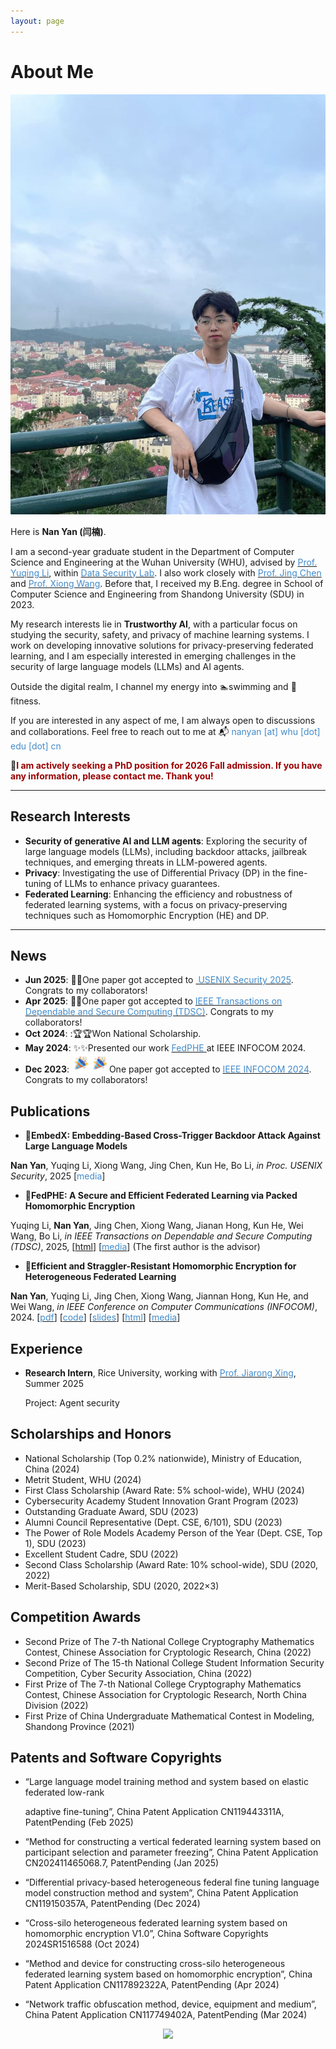 ```yaml
---
layout: page
---
```


# About Me

<img src="images\photo\photo2.jpg" class="floatpic">

Here is **Nan Yan (闫楠)**.<br>

I am a second-year graduate student in the Department of Computer Science and Engineering at the Wuhan University (WHU), advised by [<font color="#428bca">Prof. Yuqing Li</font>](https://liyuqingwhu.github.io/lyq/), within [<font color="#428bca">Data Security Lab</font>](https://datasec.whu.edu.cn/). I also work closely with [<font color="#428bca">Prof. Jing Chen</font>](https://cse.whu.edu.cn/info/1101/1784.htm) and [<font color="#428bca">Prof. Xiong Wang</font>](https://wangxionghome.github.io/). Before that, I received my B.Eng. degree in School of Computer Science and Engineering from Shandong University (SDU) in 2023.

My research interests lie in **Trustworthy AI**, with a particular focus on studying the security, safety, and privacy of machine learning systems. I work on developing innovative solutions for privacy-preserving federated learning, and I am especially interested in emerging challenges in the security of large language models (LLMs) and AI agents.

Outside the digital realm, I channel my energy into :swimmer:swimming and :muscle:fitness.

If you are interested in any aspect of me, I am always open to discussions and collaborations. Feel free to reach out to me at :mailbox_with_mail: <font color="#428bca">nanyan [at] whu [dot] edu [dot] cn</font> 

:pushpin:**<font color="#990000">I am actively seeking a PhD position for 2026 Fall admission. If you have any information, please contact me. Thank you!</font>**

---

## Research Interests

- **Security of generative AI and LLM agents**: Exploring the security of large language models (LLMs), including backdoor attacks, jailbreak techniques, and emerging threats in LLM-powered agents.
- **Privacy**: Investigating the use of Differential Privacy (DP) in the fine-tuning of LLMs to enhance privacy guarantees.
- **Federated Learning**: Enhancing the efficiency and robustness of federated learning systems, with a focus on privacy-preserving techniques such as Homomorphic Encryption (HE) and DP.

---

## News 

- **Jun 2025**: :tada::tada:One paper got accepted to [<font color="#428bca"> USENIX Security 2025</font>](https://www.usenix.org/conference/usenixsecurity25). Congrats to my collaborators!
- **Apr 2025**: :tada::tada:One paper got accepted to [<font color="#428bca"> IEEE Transactions on Dependable and Secure Computing (TDSC)</font>](https://ieeexplore.ieee.org/xpl/aboutJournal.jsp?punumber=8858). Congrats to my collaborators!
- **Oct 2024**: ::trophy::trophy:Won National Scholarship.
- **May 2024**: :sparkles::sparkles:Presented our work [<font color="#428bca">FedPHE</font> ](https://ieeexplore.ieee.org/abstract/document/10621440) at IEEE INFOCOM 2024.
- **Dec 2023**: <img src="file/icons/confetty.png" class="floatpic" style="width:30px; height:auto;"><img src="file/icons/confetty.png" class="floatpic" style="width:30px; height:auto;">One paper got accepted to [<font color="#428bca">IEEE INFOCOM 2024</font>](https://infocom2024.ieee-infocom.org/). Congrats to my collaborators!

## Publications

- :paperclip:**EmbedX: Embedding-Based Cross-Trigger Backdoor Attack Against Large Language Models**

**Nan Yan**, Yuqing Li, Xiong Wang, Jing Chen, Kun He, Bo Li, *in Proc. USENIX Security*, 2025 [<font color="#428bca">media</font>]

- :paperclip:**FedPHE: A Secure and Efficient Federated Learning via Packed Homomorphic Encryption**

Yuqing Li, **Nan Yan**, Jing Chen, Xiong Wang, Jianan Hong, Kun He, Wei Wang, Bo Li, *in IEEE Transactions on Dependable and Secure Computing (TDSC)*, 2025, [[html](https://ieeexplore.ieee.org/abstract/document/10989521)] [[<font color="#428bca">media</font>](https://mp.weixin.qq.com/s/PbtUnfAdehsoR-ZfR8Y1ew)] (The first author is the advisor)

- **:paperclip:Efficient and Straggler-Resistant Homomorphic Encryption for Heterogeneous Federated Learning**

**Nan Yan**, Yuqing Li, Jing Chen, Xiong Wang, Jiannan Hong, Kun He, and Wei Wang, *in IEEE Conference on Computer Communications (INFOCOM)*, 2024. [[<font color="#428bca">pdf</font>](https://lunan0320.github.io/file/papers/NanYan-INFOCOM24.pdf)] [[<font color="#428bca">code</font>](https://github.com/lunan0320/FedPHE)] [[<font color="#428bca">slides</font>](https://lunan0320.github.io/file/papers/NanYan-INFOCOM24-slides.pdf)] [[<font color="#428bca">html</font>](https://ieeexplore.ieee.org/document/10621440)] [[<font color="#428bca">media</font>](https://mp.weixin.qq.com/s/XoV_rBOEaz9ruhvX6h6Ztw)]

## Experience

- **Research Intern**, Rice University, working with [<font color="#428bca">Prof. Jiarong Xing</font>](https://jxing.me/), Summer 2025

  Project: Agent security


##  Scholarships and Honors

- National Scholarship (Top 0.2% nationwide), Ministry of Education, China (2024)
- Metrit Student, WHU (2024)
-  First Class Scholarship (Award Rate: 5% school-wide), WHU (2024)
- Cybersecurity Academy Student Innovation Grant Program (2023)
- Outstanding Graduate Award, SDU (2023)
- Alumni Council Representative (Dept. CSE, 6/101), SDU (2023)
- The Power of Role Models Academy Person of the Year (Dept. CSE, Top 1), SDU (2023)
-  Excellent Student Cadre, SDU (2022)
- Second Class Scholarship (Award Rate: 10% school-wide), SDU (2020, 2022)
- Merit-Based Scholarship, SDU (2020, 2022×3)

##  Competition Awards

- Second Prize of The 7-th National College Cryptography Mathematics Contest, Chinese Association for Cryptologic Research, China (2022)
- Second Prize of The 15-th National College Student Information Security Competition, Cyber Security Association, China (2022)
- First Prize of The 7-th National College Cryptography Mathematics Contest, Chinese Association for Cryptologic Research, North China Division (2022)
- First Prize of China Undergraduate Mathematical Contest in Modeling, Shandong Province (2021)

##  Patents and Software Copyrights

- &ldquo;Large language model training method and system based on elastic federated low-rank

  adaptive fine-tuning&rdquo;, China Patent Application CN119443311A, PatentPending (Feb 2025)

- &ldquo;Method for constructing a vertical federated learning system based on participant selection and parameter freezing&rdquo;, China Patent Application CN202411465068.7, PatentPending (Jan 2025)

- &ldquo;Differential privacy-based heterogeneous federal fine tuning language model construction method and system&rdquo;, China Patent Application CN119150357A, PatentPending (Dec 2024)

- &ldquo;Cross-silo heterogeneous federated learning system based on homomorphic encryption V1.0&rdquo;, China Software Copyrights 2024SR1516588 (Oct 2024)

- &ldquo;Method and device for constructing cross-silo heterogeneous federated learning system based on homomorphic encryption&rdquo;, China Patent Application CN117892322A, PatentPending (Apr 2024)

- &ldquo;Network traffic obfuscation method, device, equipment and medium&rdquo;, China Patent Application CN117749402A, PatentPending (Mar 2024)

<div style="text-align: center;">
  <a href="https://clustrmaps.com/site/1c589" title="ClustrMaps"><img src="//www.clustrmaps.com/map_v2.png?d=SyeUVfbLgTPj_Jd0Sk1e10UKgOSeqim_lijx_SJdDeA&cl=ffffff&t=tt" /></a >
</div>